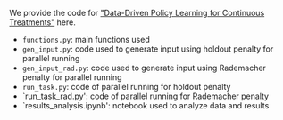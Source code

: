 We provide the code for ["Data-Driven Policy Learning for Continuous Treatments"](https://arxiv.org/abs/2402.02535) here. 

- `functions.py`: main functions used 
- `gen_input.py`: code used to generate input using holdout penalty for parallel running
- `gen_input_rad.py`: code used to generate input using Rademacher penalty for parallel running
- `run_task.py`: code of parallel running for holdout penalty 
- `run_task_rad.py': code of parallel running for Rademacher penalty
- `results_analysis.ipynb': notebook used to analyze data and results
